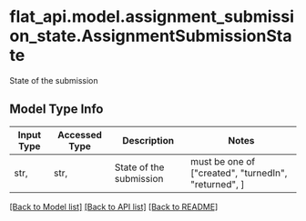 # flat_api.model.assignment_submission_state.AssignmentSubmissionState

State of the submission

## Model Type Info
Input Type | Accessed Type | Description | Notes
------------ | ------------- | ------------- | -------------
str,  | str,  | State of the submission | must be one of ["created", "turnedIn", "returned", ] 

[[Back to Model list]](../../README.md#documentation-for-models) [[Back to API list]](../../README.md#documentation-for-api-endpoints) [[Back to README]](../../README.md)


